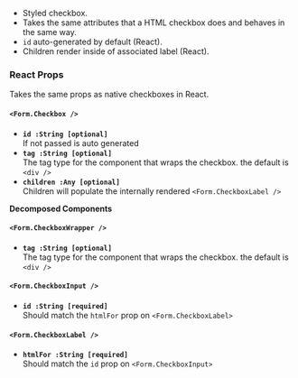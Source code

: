 * Styled checkbox.
* Takes the same attributes that a HTML checkbox does and behaves in the same way.
* `id` auto-generated by default (React).
* Children render inside of associated label (React).

### React Props
Takes the same props as native checkboxes in React.

#### `<Form.Checkbox />`
* **`id :String [optional]`**  
If not passed is auto generated
* **`tag :String [optional]`**  
The tag type for the component that wraps the checkbox. the default is `<div />`
* **`children :Any [optional]`**  
Children will populate the internally rendered `<Form.CheckboxLabel />`

**Decomposed Components**
#### `<Form.CheckboxWrapper />`
* **`tag :String [optional]`**  
The tag type for the component that wraps the checkbox. the default is `<div />`
#### `<Form.CheckboxInput />`
* **`id :String [required]`**  
Should match the `htmlFor` prop on `<Form.CheckboxLabel>`
#### `<Form.CheckboxLabel />`
* **`htmlFor :String [required]`**  
Should match the `id` prop on `<Form.CheckboxInput>`
